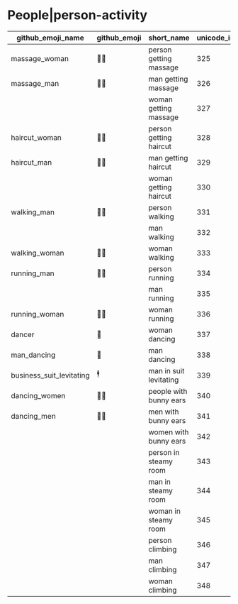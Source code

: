 # People|person-activity

|github_emoji_name|github_emoji|short_name|unicode_index|
|---|---|---|---|
|massage_woman|:massage_woman:|person getting massage|325|
|massage_man|:massage_man:|man getting massage|326|
|||woman getting massage|327|
|haircut_woman|:haircut_woman:|person getting haircut|328|
|haircut_man|:haircut_man:|man getting haircut|329|
|||woman getting haircut|330|
|walking_man|:walking_man:|person walking|331|
|||man walking|332|
|walking_woman|:walking_woman:|woman walking|333|
|running_man|:running_man:|person running|334|
|||man running|335|
|running_woman|:running_woman:|woman running|336|
|dancer|:dancer:|woman dancing|337|
|man_dancing|:man_dancing:|man dancing|338|
|business_suit_levitating|:business_suit_levitating:|man in suit levitating|339|
|dancing_women|:dancing_women:|people with bunny ears|340|
|dancing_men|:dancing_men:|men with bunny ears|341|
|||women with bunny ears|342|
|||person in steamy room|343|
|||man in steamy room|344|
|||woman in steamy room|345|
|||person climbing|346|
|||man climbing|347|
|||woman climbing|348|
